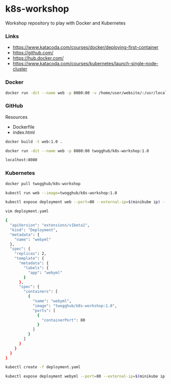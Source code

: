 # k8s-workshop
Workshop repository to play with Docker and Kubernetes

### Links

- https://www.katacoda.com/courses/docker/deploying-first-container
- https://github.com/
- https://hub.docker.com/
- https://www.katacoda.com/courses/kubernetes/launch-single-node-cluster

### Docker

```sh 
docker run -dit --name web -p 8080:80 -v /home/user/website/:/usr/local/apache2/htdocs/ httpd:2.4-alpine
```

### GitHub

Resources
- Dockerfile
- index.html


```sh 
docker build -t web:1.0 .
```

```sh 
docker run -dit --name web -p 8080:80 twogghub/k8s-workshop:1.0
```

```sh 
localhost:8080
```

### Kubernetes 

```sh 
docker pull twogghub/k8s-workshop
``` 
```sh 
kubectl run web --image=twogghub/k8s-workshop:1.0
```

```sh 
kubectl expose deployment web --port=80 --external-ip=$(minikube ip) --type=LoadBalancer
```

```sh
vim deployment.yaml
```

```sh
{
  "apiVersion": "extensions/v1beta1",
  "kind": "Deployment",
  "metadata": {
    "name": "webyml"
  },
  "spec": {
    "replicas": 2,
    "template": {
      "metadata": {
        "labels": {
          "app": "webyml"
        }
      },
      "spec": {
        "containers": [
          {
            "name": "webyml",
            "image": "twogghub/k8s-workshop:1.0",
            "ports": [
              {
                "containerPort": 80
              }
            ]
          }
        ]
      }
    }
  }
}
```

```sh
kubectl create -f deployment.yaml
```

```sh 
kubectl expose deployment webyml --port=80 --external-ip=$(minikube ip) --type=LoadBalancer
```